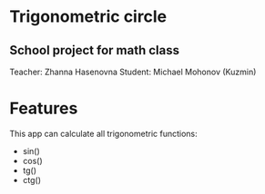 # Trigonometric circle
## School project for math class
Teacher: Zhanna Hasenovna
Student: Michael Mohonov (Kuzmin)

# Features
This app can calculate all trigonometric functions:
- sin()
- cos()
- tg()
- ctg()
